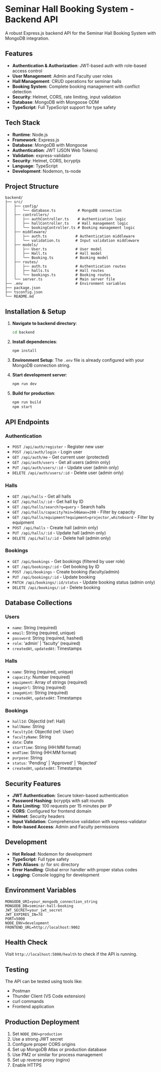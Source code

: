 # Seminar Hall Booking System - Backend API

A robust Express.js backend API for the Seminar Hall Booking System with MongoDB integration.

## Features

- **Authentication & Authorization**: JWT-based auth with role-based access control
- **User Management**: Admin and Faculty user roles
- **Hall Management**: CRUD operations for seminar halls
- **Booking System**: Complete booking management with conflict detection
- **Security**: Helmet, CORS, rate limiting, input validation
- **Database**: MongoDB with Mongoose ODM
- **TypeScript**: Full TypeScript support for type safety

## Tech Stack

- **Runtime**: Node.js
- **Framework**: Express.js
- **Database**: MongoDB with Mongoose
- **Authentication**: JWT (JSON Web Tokens)
- **Validation**: express-validator
- **Security**: Helmet, CORS, bcryptjs
- **Language**: TypeScript
- **Development**: Nodemon, ts-node

## Project Structure

```
backend/
├── src/
│   ├── config/
│   │   └── database.ts          # MongoDB connection
│   ├── controllers/
│   │   ├── authController.ts    # Authentication logic
│   │   ├── hallController.ts    # Hall management logic
│   │   └── bookingController.ts # Booking management logic
│   ├── middleware/
│   │   ├── auth.ts             # Authentication middleware
│   │   └── validation.ts       # Input validation middleware
│   ├── models/
│   │   ├── User.ts             # User model
│   │   ├── Hall.ts             # Hall model
│   │   └── Booking.ts          # Booking model
│   ├── routes/
│   │   ├── auth.ts             # Authentication routes
│   │   ├── halls.ts            # Hall routes
│   │   └── bookings.ts         # Booking routes
│   └── server.ts               # Main server file
├── .env                        # Environment variables
├── package.json
├── tsconfig.json
└── README.md
```

## Installation & Setup

1. **Navigate to backend directory**:
   ```bash
   cd backend
   ```

2. **Install dependencies**:
   ```bash
   npm install
   ```

3. **Environment Setup**:
   The `.env` file is already configured with your MongoDB connection string.

4. **Start development server**:
   ```bash
   npm run dev
   ```

5. **Build for production**:
   ```bash
   npm run build
   npm start
   ```

## API Endpoints

### Authentication
- `POST /api/auth/register` - Register new user
- `POST /api/auth/login` - Login user
- `GET /api/auth/me` - Get current user (protected)
- `GET /api/auth/users` - Get all users (admin only)
- `PUT /api/auth/users/:id` - Update user (admin only)
- `DELETE /api/auth/users/:id` - Delete user (admin only)

### Halls
- `GET /api/halls` - Get all halls
- `GET /api/halls/:id` - Get hall by ID
- `GET /api/halls/search?q=query` - Search halls
- `GET /api/halls/capacity?min=50&max=200` - Filter by capacity
- `GET /api/halls/equipment?equipment=projector,whiteboard` - Filter by equipment
- `POST /api/halls` - Create hall (admin only)
- `PUT /api/halls/:id` - Update hall (admin only)
- `DELETE /api/halls/:id` - Delete hall (admin only)

### Bookings
- `GET /api/bookings` - Get bookings (filtered by user role)
- `GET /api/bookings/:id` - Get booking by ID
- `POST /api/bookings` - Create booking (faculty/admin)
- `PUT /api/bookings/:id` - Update booking
- `PATCH /api/bookings/:id/status` - Update booking status (admin only)
- `DELETE /api/bookings/:id` - Delete booking

## Database Collections

### Users
- `name`: String (required)
- `email`: String (required, unique)
- `password`: String (required, hashed)
- `role`: 'admin' | 'faculty' (required)
- `createdAt`, `updatedAt`: Timestamps

### Halls
- `name`: String (required, unique)
- `capacity`: Number (required)
- `equipment`: Array of strings (required)
- `imageUrl`: String (required)
- `imageHint`: String (required)
- `createdAt`, `updatedAt`: Timestamps

### Bookings
- `hallId`: ObjectId (ref: Hall)
- `hallName`: String
- `facultyId`: ObjectId (ref: User)
- `facultyName`: String
- `date`: Date
- `startTime`: String (HH:MM format)
- `endTime`: String (HH:MM format)
- `purpose`: String
- `status`: 'Pending' | 'Approved' | 'Rejected'
- `createdAt`, `updatedAt`: Timestamps

## Security Features

- **JWT Authentication**: Secure token-based authentication
- **Password Hashing**: bcryptjs with salt rounds
- **Rate Limiting**: 100 requests per 15 minutes per IP
- **CORS**: Configured for frontend domain
- **Helmet**: Security headers
- **Input Validation**: Comprehensive validation with express-validator
- **Role-based Access**: Admin and Faculty permissions

## Development

- **Hot Reload**: Nodemon for development
- **TypeScript**: Full type safety
- **Path Aliases**: `@/` for src directory
- **Error Handling**: Global error handler with proper status codes
- **Logging**: Console logging for development

## Environment Variables

```env
MONGODB_URI=your_mongodb_connection_string
MONGODB_DB=seminar-hall-booking
JWT_SECRET=your_jwt_secret
JWT_EXPIRES_IN=7d
PORT=5000
NODE_ENV=development
FRONTEND_URL=http://localhost:9002
```

## Health Check

Visit `http://localhost:5000/health` to check if the API is running.

## Testing

The API can be tested using tools like:
- Postman
- Thunder Client (VS Code extension)
- curl commands
- Frontend application

## Production Deployment

1. Set `NODE_ENV=production`
2. Use a strong JWT secret
3. Configure proper CORS origins
4. Set up MongoDB Atlas or production database
5. Use PM2 or similar for process management
6. Set up reverse proxy (nginx)
7. Enable HTTPS
